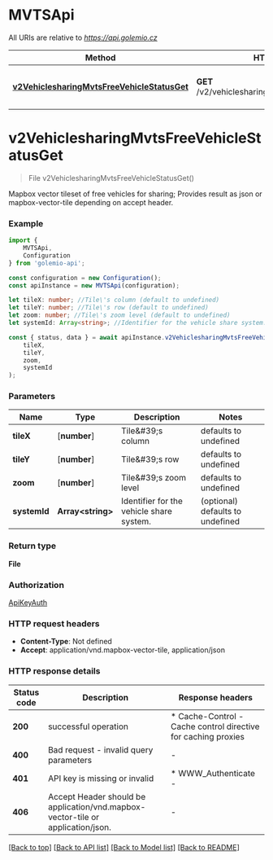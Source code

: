 # MVTSApi

All URIs are relative to *https://api.golemio.cz*

|Method | HTTP request | Description|
|------------- | ------------- | -------------|
|[**v2VehiclesharingMvtsFreeVehicleStatusGet**](#v2vehiclesharingmvtsfreevehiclestatusget) | **GET** /v2/vehiclesharing/mvts/free_vehicle_status | GET MVTS geojson of free vehicle status|

# **v2VehiclesharingMvtsFreeVehicleStatusGet**
> File v2VehiclesharingMvtsFreeVehicleStatusGet()

Mapbox vector tileset of free vehicles for sharing; Provides result as json or mapbox-vector-tile depending on accept header.

### Example

```typescript
import {
    MVTSApi,
    Configuration
} from 'golemio-api';

const configuration = new Configuration();
const apiInstance = new MVTSApi(configuration);

let tileX: number; //Tile\'s column (default to undefined)
let tileY: number; //Tile\'s row (default to undefined)
let zoom: number; //Tile\'s zoom level (default to undefined)
let systemId: Array<string>; //Identifier for the vehicle share system. (optional) (default to undefined)

const { status, data } = await apiInstance.v2VehiclesharingMvtsFreeVehicleStatusGet(
    tileX,
    tileY,
    zoom,
    systemId
);
```

### Parameters

|Name | Type | Description  | Notes|
|------------- | ------------- | ------------- | -------------|
| **tileX** | [**number**] | Tile\&#39;s column | defaults to undefined|
| **tileY** | [**number**] | Tile\&#39;s row | defaults to undefined|
| **zoom** | [**number**] | Tile\&#39;s zoom level | defaults to undefined|
| **systemId** | **Array&lt;string&gt;** | Identifier for the vehicle share system. | (optional) defaults to undefined|


### Return type

**File**

### Authorization

[ApiKeyAuth](../README.md#ApiKeyAuth)

### HTTP request headers

 - **Content-Type**: Not defined
 - **Accept**: application/vnd.mapbox-vector-tile, application/json


### HTTP response details
| Status code | Description | Response headers |
|-------------|-------------|------------------|
|**200** | successful operation |  * Cache-Control - Cache control directive for caching proxies <br>  |
|**400** | Bad request - invalid query parameters |  -  |
|**401** | API key is missing or invalid |  * WWW_Authenticate -  <br>  |
|**406** | Accept Header should be application/vnd.mapbox-vector-tile or application/json. |  -  |

[[Back to top]](#) [[Back to API list]](../README.md#documentation-for-api-endpoints) [[Back to Model list]](../README.md#documentation-for-models) [[Back to README]](../README.md)


